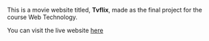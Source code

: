 This is a movie website titled, **Tvflix**, made as the final project for the course Web Technology.

You can visit the live website [here](https://esi-disi.github.io/WebTech-Project/)
